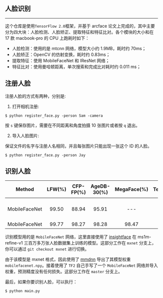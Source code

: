 ## 人脸识别
--------------------
这个仓库是使用`TensorFlow 2.0`框架，并基于 arcface 论文上完成的，其中主要分为四大块：人脸检测、人脸矫正、提取特征和特征比对。各个模块的大小和在 17 款 macbook-pro 的 CPU 上跑耗时如下：

- 人脸检测：使用的是 mtcnn 网络，模型大小约 1.9MB，耗时约 70ms；
- 人脸矫正：OpenCV 的仿射变换，耗时约 0.83ms；
- 提取特征：使用 MobileFaceNet 和 IResNet 网络；
- 特征比对：使用曼哈顿距离，单次搜索和完成比对耗时约 0.011 ms；


## 注册人脸

注册人脸的方式有两种，分别是:

1. 打开相机注册:

```bashrc
$ python register_face.py -person Sam -camera
```

按 `s` 键保存图片，需要在不同距离和角度拍摄 10 张图片或者按 `q` 退出。

2. 导入人脸图片:

保证文件的名字与注册人名相同，并且每张图片只能出现一张这个 ID 的人脸。


```bashrc
$ python register_face.py -person Jay
```

## 识别人脸

|Method | LFW(%) | CFP-FP(%) | AgeDB-30(%) | MegaFace(%)| TensorFlow | 权重链接 |
|:---:|:---:|:---:|:---:|:---:|:---:|:---:|
| MobileFaceNet | 99.50 | 88.94 | 95.91 | --- | 35ms | [提取码: xgmo](https://pan.baidu.com/s/1QIYpHYazaPMTI0E15WRGug)
| MobileFaceNet | 99.77 | 98.27 | 98.28 | 98.47 | 435ms | --



识别模型用的是 `MobileFaceNet` 网络，这里直接使用了 [insightface](https://github.com/deepinsight/insightface) 在 ms1m-refine-v1 三百万多万张人脸数据集上训练的模型。这部分工作在 `mxnet` 分支上，你可以通过 `git checkout mxnet` 进行切换。

由于该模型是 mxnet 格式，因此使用了 [mmdnn](https://github.com/microsoft/MMdnn) 导出了其模型权重 `mobilefacenet.npy`。接着使用了 `TF2` 自己手写了一个 `MobileFaceNet` 网络并导入权重，预测精度没有任何损失。这部分工作在 `master` 分支上。

最后，如果你要识别人脸，可以执行：

```bashrc
$ python main.py
```


